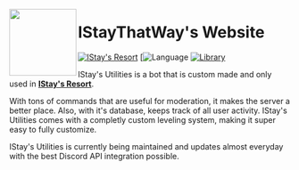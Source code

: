 <a href="https://istaythatway.com"><img width="120" height="120" align="left" style="float: left" src="https://i.imgur.com/BEBZU0I.png"></a>
# IStayThatWay's Website

[![IStay's Resort](https://img.shields.io/discord/713668933433163827?color=%235865F2&logo=discord&logoColor=%23ffffff&style=for-the-badge)](https://dsc.gg/istay)
[![Language]([https://img.shields.io/github/languages/top/IStayThatWayCoding/istays-utilities?color=f0db4f&logoColor=white&style=for-the-badge)
[![Library](https://img.shields.io/badge/library-discord.js-5865f2?style=for-the-badge)](https://react.dev)

IStay's Utilities is a bot that is custom made and only used in <a href="https://www.dsc.gg/istay">**IStay's Resort**</a>.

With tons of commands that are useful for moderation, it makes the server a better place. Also, with it's database, keeps track of all user activity. IStay's Utilities comes with a completly custom leveling system, making it super easy to fully customize.

IStay's Utilities is currently being maintained and updates almost everyday with the best Discord API integration possible.
